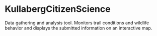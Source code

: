 # KullabergCitizenScience
Data gathering and analysis tool. Monitors trail conditions and wildlife behavior and displays the submitted information on an interactive map.
